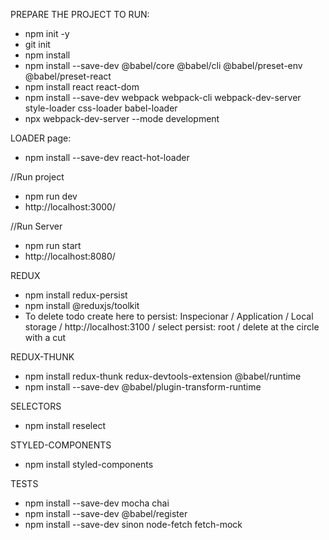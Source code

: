 PREPARE THE PROJECT TO RUN:
- npm init -y
- git init
- npm install
- npm install --save-dev @babel/core @babel/cli @babel/preset-env @babel/preset-react
- npm install react react-dom
- npm install --save-dev webpack webpack-cli webpack-dev-server style-loader css-loader babel-loader
- npx webpack-dev-server --mode development 

LOADER page:
- npm install --save-dev react-hot-loader

//Run project
- npm run dev
- http://localhost:3000/

//Run Server
- npm run start
- http://localhost:8080/

REDUX
- npm install redux-persist
- npm install @reduxjs/toolkit
- To delete todo create here to persist: Inspecionar / Application / Local storage / http://localhost:3100 / select persist: root / delete at the circle with a cut

REDUX-THUNK
- npm install redux-thunk redux-devtools-extension @babel/runtime
- npm install --save-dev @babel/plugin-transform-runtime

SELECTORS
- npm install reselect

STYLED-COMPONENTS
- npm install styled-components

TESTS
- npm install --save-dev mocha chai
- npm install --save-dev @babel/register
- npm install --save-dev sinon node-fetch fetch-mock


